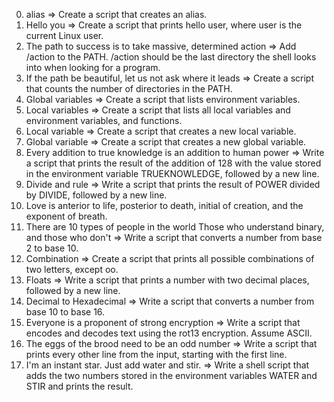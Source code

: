 0. alias => Create a script that creates an alias.
1. Hello you => Create a script that prints hello user, where user is the current Linux user.
2. The path to success is to take massive, determined action => Add /action to the PATH. /action should be the last directory the shell looks into when looking for a program.
3.  If the path be beautiful, let us not ask where it leads => Create a script that counts the number of directories in the PATH.
4. Global variables => Create a script that lists environment variables.
5. Local variables => Create a script that lists all local variables and environment variables, and functions.
6. Local variable => Create a script that creates a new local variable.
7. Global variable => Create a script that creates a new global variable.
8. Every addition to true knowledge is an addition to human power => Write a script that prints the result of the addition of 128 with the value stored in the environment variable TRUEKNOWLEDGE, followed by a new line.
9. Divide and rule => Write a script that prints the result of POWER divided by DIVIDE, followed by a new line.
10. Love is anterior to life, posterior to death, initial of creation, and the exponent of breath.
11. There are 10 types of people in the world Those who understand binary, and those who don't => Write a script that converts a number from base 2 to base 10.
12. Combination => Create a script that prints all possible combinations of two letters, except oo.
13. Floats => Write a script that prints a number with two decimal places, followed by a new line.
14. Decimal to Hexadecimal => Write a script that converts a number from base 10 to base 16.
15. Everyone is a proponent of strong encryption => Write a script that encodes and decodes text using the rot13 encryption. Assume ASCII.
16. The eggs of the brood need to be an odd number => Write a script that prints every other line from the input, starting with the first line.
17.  I'm an instant star. Just add water and stir. => Write a shell script that adds the two numbers stored in the environment variables WATER and STIR and prints the result.
